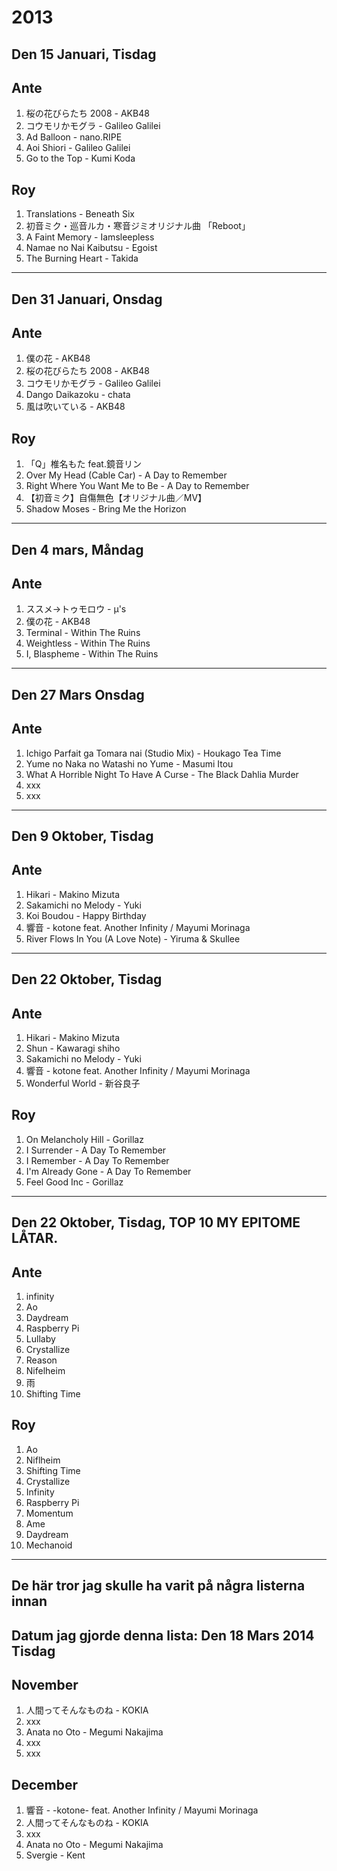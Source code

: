 # 2013
## Den 15 Januari, Tisdag

## Ante

1. 桜の花びらたち 2008 - AKB48
2. コウモリかモグラ - Galileo Galilei
3. Ad Balloon - nano.RIPE
4. Aoi Shiori - Galileo Galilei
5. Go to the Top - Kumi Koda

## Roy

1. Translations - Beneath Six
2. 初音ミク・巡音ルカ・寒音ジミオリジナル曲 「Reboot」
3. A Faint Memory - Iamsleepless
4. Namae no Nai Kaibutsu - Egoist
5. The Burning Heart - Takida
________________________________________________________________________________

## Den 31 Januari, Onsdag

## Ante

1. 僕の花 - AKB48
2. 桜の花びらたち 2008 - AKB48
3. コウモリかモグラ - Galileo Galilei
4. Dango Daikazoku - chata
5. 風は吹いている - AKB48

## Roy

1. 「Q」椎名もた feat.鏡音リン
2. Over My Head (Cable Car) - A Day to Remember
3. Right Where You Want Me to Be - A Day to Remember
4. 【初音ミク】自傷無色【オリジナル曲／MV】
5. Shadow Moses - Bring Me the Horizon
________________________________________________________________________________

## Den 4 mars, Måndag

## Ante

1. ススメ→トゥモロウ - μ's
2. 僕の花 - AKB48
3. Terminal - Within The Ruins
4. Weightless - Within The Ruins
5. I, Blaspheme - Within The Ruins

________________________________________________________________________________

## Den 27 Mars Onsdag

## Ante

1. Ichigo Parfait ga Tomara nai (Studio Mix) - Houkago Tea Time
2. Yume no Naka no Watashi no Yume - Masumi Itou
3. What A Horrible Night To Have A Curse - The Black Dahlia Murder
4. xxx
5. xxx
________________________________________________________________________________

## Den 9 Oktober, Tisdag

## Ante

1. Hikari - Makino Mizuta
2. Sakamichi no Melody - Yuki
3. Koi Boudou - Happy Birthday
4. 響音 - kotone feat. Another Infinity / Mayumi Morinaga
5. River Flows In You (A Love Note) - Yiruma & Skullee

________________________________________________________________________________


## Den 22 Oktober, Tisdag

## Ante

1. Hikari - Makino Mizuta
2. Shun - Kawaragi shiho
3. Sakamichi no Melody - Yuki
4. 響音 - kotone feat. Another Infinity / Mayumi Morinaga
5. Wonderful World - 新谷良子

## Roy

1. On Melancholy Hill - Gorillaz
2. I Surrender - A Day To Remember
3. I Remember - A Day To Remember
4. I'm Already Gone - A Day To Remember
5. Feel Good Inc - Gorillaz

________________________________________________________________________________

## Den 22 Oktober, Tisdag, TOP 10 MY EPITOME LÅTAR. 

## Ante

1. infinity
2. Ao
3. Daydream
4. Raspberry Pi
5. Lullaby
6. Crystallize
7. Reason
8. Nifelheim
9. 雨
10. Shifting Time

## Roy

1. Ao
2. Niflheim
2. Shifting Time
3. Crystallize
4. Infinity
5. Raspberry Pi
6. Momentum
7. Ame
8. Daydream
9. Mechanoid
________________________________________________________________________________
## De här tror jag skulle ha varit på några listerna innan 
## Datum jag gjorde denna lista: Den 18 Mars 2014 Tisdag

## November 

1. 人間ってそんなものね - KOKIA
2. xxx
3. Anata no Oto - Megumi Nakajima
4. xxx
5. xxx

## December

1. 響音 - -kotone- feat. Another Infinity / Mayumi Morinaga
2. 人間ってそんなものね - KOKIA
3. xxx
4. Anata no Oto - Megumi Nakajima
5. Svergie - Kent
